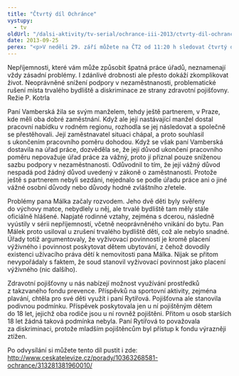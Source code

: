 ```yaml
---
title: "Čtvrtý díl Ochránce"
vystupy:
  - tv
oldUrl: "/dalsi-aktivity/tv-serial/ochrance-iii-2013/ctvrty-dil-ochrance-1/"
date: 2013-09-25
perex: "<p>V neděli 29. září můžete na ČT2 od 11:20 h sledovat čtvrtý díl pořadu Ochránce. Ukážeme vám případ snížené podpory v nezaměstnanosti při výpovědi dohodou, příběh otce snažícího se zrušit u sebe místo trvalého bydliště dětem svěřeným do péče matky a případ tak trochu podivných kritérií pojišťovny pro čerpání prostředků z fondu prevence. Repríza je na programu ve středu 2. 10. ve 13:10 a další opakování jsou pak zařazena do vysílání ČT2 v neděli a úterý vždy po půlnoci.</p>"
---
```


<!-- imported from the old website -->

<p>Nepříjemnosti, které vám může způsobit špatná práce úřadů, neznamenají vždy zásadní problémy. I zdánlivé drobnosti ale přesto dokáží zkomplikovat život. Neoprávněné snížení podpory v nezaměstnanosti, problematické rušení místa trvalého bydliště a diskriminace ze strany zdravotní pojišťovny. Režie P. Kotrla</p><p>Paní Vamberská žila se svým manželem, tehdy ještě partnerem, v Praze, kde měli oba dobré zaměstnání. Když ale její nastávající manžel dostal pracovní nabídku v rodném regionu, rozhodla se jej následovat a společně se přestěhovali. Její zaměstnavatel situaci chápal, a proto souhlasil s ukončením pracovního poměru dohodou. Když se však paní Vamberská dostavila na úřad práce, dozvěděla se, že její důvod ukončení pracovního poměru nepovažuje úřad práce za vážný, proto jí přiznal pouze sníženou sazbu podpory v nezaměstnanosti. Odůvodnil to tím, že její vážný důvod nespadá pod žádný důvod uvedený v zákoně o zaměstnanosti. Protože ještě s partnerem nebyli sezdáni, nejednalo se podle úřadu práce ani o jiné vážné osobní důvody nebo důvody hodné zvláštního zřetele.</p><p>Problémy pana Málka začaly rozvodem. Jeho dvě děti byly svěřeny do výchovy matce, nebydlely u něj, ale trvalé bydliště tam měly stále oficiálně hlášené. Napjaté rodinné vztahy, zejména s dcerou, následně vyústily v sérii nepříjemností, včetně neoprávněného vnikání do bytu. Pan Málek proto usiloval u zrušení trvalého bydliště dětí, což ale nebylo snadné. Úřady totiž argumentovaly, že vyživovací povinností je kromě placení výživného i povinnost poskytovat dětem ubytování, z čehož dovodily existenci užívacího práva dětí k nemovitosti pana Málka. Nijak se přitom nevypořádaly s faktem, že soud stanovil vyživovací povinnost jako placení výživného (nic dalšího). </p><p>Zdravotní pojišťovny u nás nabízejí možnost využívání prostředků z takzvaného fondu prevence. Příspěvků na sportovní aktivity, zejména plavání, chtěla pro své děti využít i paní Rytířová. Pojišťovna ale stanovila podivnou podmínku. Příspěvek poskytovala jen u ní pojištěným dětem do 18 let, jejichž oba rodiče jsou u ní rovněž pojištěni. Přitom u osob starších 18 let žádná taková podmínka nebyla. Paní Rytířová to považovala za diskriminaci, protože mladším pojištěncům byl přístup k fondu výrazněji ztížen.</p><p>Po odvysílání si můžete tento díl pustit i zde: <a title="Otevření do nového okna" href="http://www.ceskatelevize.cz/porady/10363268581-ochrance/313281381960010/" target="_blank">http://www.ceskatelevize.cz/porady/10363268581-ochrance/313281381960010/</a> <img alt="" src="https://www.ochrance.cz/typo3/ext/od_linkdesc/icons/external.gif" class="od_linkdesc_icon_external" /></p>
